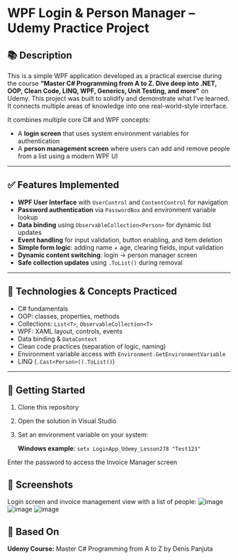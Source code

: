 # WPF Login & Person Manager – Udemy Practice Project

## 📚 Description
This is a simple WPF application developed as a practical exercise during the course **“Master C# Programming from A to Z. Dive deep into .NET, OOP, Clean Code, LINQ, WPF, Generics, Unit Testing, and more”** on Udemy. This project was built to solidify and demonstrate what I’ve learned. It connects multiple areas of knowledge into one real-world-style interface.

It combines multiple core C# and WPF concepts:
- A **login screen** that uses system environment variables for authentication
- A **person management screen** where users can add and remove people from a list using a modern WPF UI

---

## ✅ Features Implemented

- **WPF User Interface** with `UserControl` and `ContentControl` for navigation  
- **Password authentication** via `PasswordBox` and environment variable lookup  
- **Data binding** using `ObservableCollection<Person>` for dynamic list updates  
- **Event handling** for input validation, button enabling, and item deletion  
- **Simple form logic**: adding name + age, clearing fields, input validation  
- **Dynamic content switching**: login → person manager screen  
- **Safe collection updates** using `.ToList()` during removal  

---

## 🧠 Technologies & Concepts Practiced

- C# fundamentals  
- OOP: classes, properties, methods  
- Collections: `List<T>`, `ObservableCollection<T>`  
- WPF: XAML layout, controls, events  
- Data binding & `DataContext`  
- Clean code practices (separation of logic, naming)  
- Environment variable access with `Environment.GetEnvironmentVariable`  
- LINQ (`.Cast<Person>().ToList()`)

---

## 🚀 Getting Started

1. Clone this repository
2. Open the solution in Visual Studio
3. Set an environment variable on your system:

   **Windows example**: ` setx LoginApp_Udemy_Lesson278 "Test123" `

Enter the password to access the Invoice Manager screen

## 📄 Screenshots

Login screen and invoice management view with a list of people:
![image](https://github.com/user-attachments/assets/4efcc00f-5a04-45fa-9f5e-5095b06142ec)
![image](https://github.com/user-attachments/assets/dcff395b-3846-448a-98cc-010a943e9ecf)
![image](https://github.com/user-attachments/assets/155ae3ef-e350-4e80-8055-e8f5548bfcdd)

## 📘 Based On

**Udemy Course:** Master C# Programming from A to Z by Denis Panjuta


